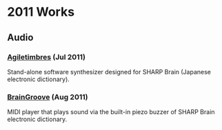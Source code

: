 2011 Works
==========

Audio
-----

### [Agiletimbres](https://github.com/yvt/Agiletimbres) (Jul 2011)

Stand-alone software synthesizer designed for SHARP Brain (Japanese electronic dictionary).

### [BrainGroove](https://www.youtube.com/watch?v=RFgJpSb_ZQk) (Aug 2011)

MIDI player that plays sound via the built-in piezo buzzer of SHARP Brain electronic dictionary.

